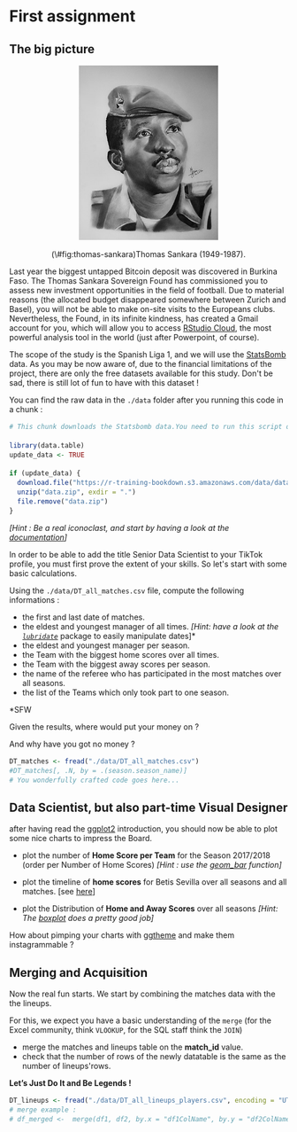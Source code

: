 # First assignment


## The big picture

<div class="figure" style="text-align: center">
<img src="images/Thomas-sankara-dessin.jpg" alt="Thomas Sankara (1949-1987)." width="50%" />
<p class="caption">(\#fig:thomas-sankara)Thomas Sankara (1949-1987).</p>
</div>


Last year the biggest untapped Bitcoin deposit was discovered in Burkina Faso.
The Thomas Sankara Sovereign Found has commissioned you to assess new investment opportunities in the field of football. Due to material reasons (the allocated budget disappeared somewhere between Zurich and Basel), you will not be able to make on-site visits to the Europeans clubs. Nevertheless, the Found, in its infinite kindness, has created a Gmail account for you, which will allow you to access [RStudio Cloud](https://rstudio.cloud/), the most powerful analysis tool in the world (just after Powerpoint, of course).

The scope of the study is the Spanish Liga 1, and we will use the [StatsBomb](https://github.com/statsbomb/open-data) data.
As you may be now aware of, due to the financial limitations of the project, there are only the free datasets available for this study. Don't be sad, there is still lot of fun to have with this dataset !

You can find the raw data in the `./data` folder after you running this code in a chunk :


```r
# This chunk downloads the Statsbomb data.You need to run this script once, then you can set the `update_data` variable to `FALSE`

library(data.table)
update_data <- TRUE

if (update_data) {
  download.file("https://r-training-bookdown.s3.amazonaws.com/data/data.zip", dest = "data.zip", mode = "wb")
  unzip("data.zip", exdir = ".")
  file.remove("data.zip")
}
```

*[Hint : Be a real iconoclast, and start by having a look at the [documentation](https://github.com/statsbomb/open-data/tree/master/doc)]*


In order to be able to add the title Senior Data Scientist to your TikTok profile, you must first prove the extent of your skills. So let's start with some basic calculations.

Using the `./data/DT_all_matches.csv` file, compute the following informations :

- the first and last date of matches.
- the eldest and youngest manager of all times. *[Hint: have a look at the [`lubridate`](https://lubridate.tidyverse.org/)* package to easily manipulate dates]*
- the eldest and youngest manager per season.
- the Team with the biggest home scores over all times.
- the Team with the biggest away scores per season.
- the name of the referee who has participated in the most matches over all seasons.
- the list of the Teams which only took part to one season.

*SFW

Given the results, where would put your money on ? 

And why have you got no money ?


```r
DT_matches <- fread("./data/DT_all_matches.csv")
#DT_matches[, .N, by = .(season.season_name)]
# You wonderfully crafted code goes here...
```



## Data Scientist, but also part-time Visual Designer
after having read the [ggplot2](https://uc-r.github.io/ggplot_intro) introduction, you should now be able to plot some nice charts to impress the Board.

- plot the number of **Home Score per Team** for the Season 2017/2018 (order per Number of Home Scores)  *[Hint : use the  [geom_bar](https://www.r-graph-gallery.com/218-basic-barplots-with-ggplot2.html) function]*

- plot the timeline of **home scores** for Betis Sevilla over all seasons and all matches. [see [here](https://rpubs.com/admiralbyng/geom_line_tutorial)]
- plot the Distribution of **Home and Away Scores** over all seasons *[Hint: The [boxplot](https://t-redactyl.io/blog/2016/04/creating-plots-in-r-using-ggplot2-part-10-boxplots.html) does a pretty good job]*

How about pimping your charts with [ggtheme](https://yutannihilation.github.io/allYourFigureAreBelongToUs/ggthemes/) and make them instagrammable ? 


## Merging and Acquisition

Now the real fun starts. We start by combining the matches data with the the lineups.

For this, we expect you have a basic understanding of the `merge` (for the Excel community, think `VLOOKUP`, for the SQL staff think the `JOIN`)

- merge the matches and lineups table on the **match_id** value.
- check that the number of rows of the newly datatable is the same as the number of lineups'rows.

**Let’s Just Do It and Be Legends !**

```r
DT_lineups <- fread("./data/DT_all_lineups_players.csv", encoding = "UTF-8")
# merge example :
# df_merged <-  merge(df1, df2, by.x = "df1ColName", by.y = "df2ColName")
```
